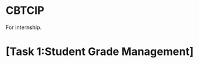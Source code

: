 # CBTCIP
For internship.

[Task 1:Student Grade Management]
=================================================

